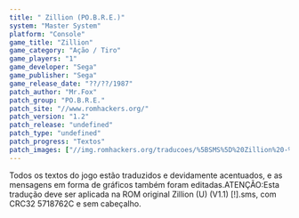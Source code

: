 ```yaml
---
title: " Zillion (PO.B.R.E.)"
system: "Master System"
platform: "Console"
game_title: "Zillion"
game_category: "Ação / Tiro"
game_players: "1"
game_developer: "Sega"
game_publisher: "Sega"
game_release_date: "??/??/1987"
patch_author: "Mr.Fox"
patch_group: "PO.B.R.E."
patch_site: "//www.romhackers.org/"
patch_version: "1.2"
patch_release: "undefined"
patch_type: "undefined"
patch_progress: "Textos"
patch_images: ["//img.romhackers.org/traducoes/%5BSMS%5D%20Zillion%20-%20POBRE%20-%201.png","//img.romhackers.org/traducoes/%5BSMS%5D%20Zillion%20-%20POBRE%20-%202.png","//img.romhackers.org/traducoes/%5BSMS%5D%20Zillion%20-%20POBRE%20-%203.png"]
---
```

Todos os textos do jogo estão traduzidos e devidamente acentuados, e as mensagens em forma de gráficos também foram editadas.ATENÇÃO:Esta tradução deve ser aplicada na ROM original Zillion (U) (V1.1) [!].sms, com CRC32 5718762C e sem cabeçalho.